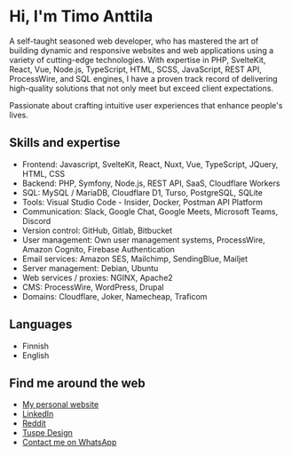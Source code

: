 # Hi, I'm Timo Anttila

A self-taught seasoned web developer, who has mastered the art of building dynamic and responsive websites and web applications using a variety of cutting-edge technologies. With expertise in PHP, SvelteKit, React, Vue, Node.js, TypeScript, HTML, SCSS, JavaScript, REST API, ProcessWire, and SQL engines, I have a proven track record of delivering high-quality solutions that not only meet but exceed client expectations.

Passionate about crafting intuitive user experiences that enhance people's lives.

## Skills and expertise

- Frontend: Javascript, SvelteKit, React, Nuxt, Vue, TypeScript, JQuery, HTML, CSS
- Backend: PHP, Symfony, Node.js, REST API, SaaS, Cloudflare Workers
- SQL: MySQL / MariaDB, Cloudflare D1, Turso, PostgreSQL, SQLite
- Tools: Visual Studio Code - Insider, Docker, Postman API Platform
- Communication: Slack, Google Chat, Google Meets, Microsoft Teams, Discord
- Version control: GitHub, Gitlab, Bitbucket
- User management: Own user management systems, ProcessWire, Amazon Cognito, Firebase Authentication
- Email services: Amazon SES, Mailchimp, SendingBlue, Mailjet
- Server management: Debian, Ubuntu
- Web services / proxies: NGINX, Apache2
- CMS: ProcessWire, WordPress, Drupal
- Domains: Cloudflare, Joker, Namecheap, Traficom

## Languages

- Finnish
- English

## Find me around the web

- [My personal website](https://timoanttila.com/)
- [LinkedIn](https://www.linkedin.com/in/anttilatimo/)
- [Reddit](https://www.reddit.com/user/timoanttila)
- [Tuspe Design](https://tuspe.com/en)
- [Contact me on WhatsApp](https://wa.me/358453111786)
